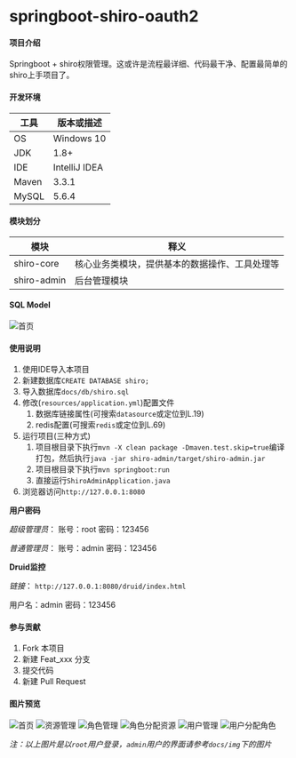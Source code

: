 # springboot-shiro-oauth2

#### 项目介绍
Springboot + shiro权限管理。这或许是流程最详细、代码最干净、配置最简单的shiro上手项目了。

#### 开发环境

| 工具    | 版本或描述                |    
| ----- | -------------------- |    
| OS    | Windows 10           |    
| JDK   | 1.8+                 |    
| IDE   | IntelliJ IDEA        |    
| Maven | 3.3.1                |    
| MySQL | 5.6.4                |    

#### 模块划分

| 模块         | 释义                      |    
| ---------- | ----------------------- |    
| shiro-core  | 核心业务类模块，提供基本的数据操作、工具处理等 |    
| shiro-admin | 后台管理模块                  |    

#### SQL Model

![首页](https://github.com/nicky-chen/springboot-shiro-oauth2/blob/master/docs/img/sql-model.png?raw=true)

#### 使用说明

1. 使用IDE导入本项目
2. 新建数据库`CREATE DATABASE shiro;`
3. 导入数据库`docs/db/shiro.sql`
4. 修改(`resources/application.yml`)配置文件
   1. 数据库链接属性(可搜索`datasource`或定位到L.19) 
   2. redis配置(可搜索`redis`或定位到L.69)
5. 运行项目(三种方式)
   1. 项目根目录下执行`mvn -X clean package -Dmaven.test.skip=true`编译打包，然后执行`java -jar shiro-admin/target/shiro-admin.jar`
   2. 项目根目录下执行`mvn springboot:run`
   3. 直接运行`ShiroAdminApplication.java`
6. 浏览器访问`http://127.0.0.1:8080`

**用户密码**

_超级管理员_： 账号：root  密码：123456 

_普通管理员_： 账号：admin  密码：123456

**Druid监控**

_链接_： `http://127.0.0.1:8080/druid/index.html`

用户名：admin  密码：123456


#### 参与贡献

1. Fork 本项目
2. 新建 Feat_xxx 分支
3. 提交代码
4. 新建 Pull Request

#### 图片预览

![首页](https://github.com/nicky-chen/springboot-shiro-oauth2/blob/master/docs/img/index.png?raw=true)
![资源管理](https://github.com/nicky-chen/springboot-shiro-oauth2/blob/master/docs/img/root-resource.png?raw=true)
![角色管理](https://github.com/nicky-chen/springboot-shiro-oauth2/blob/master/docs/img/root-role.png?raw=true)
![角色分配资源](https://github.com/nicky-chen/springboot-shiro-oauth2/blob/master/docs/img/root-role[root].png?raw=true)
![用户管理](https://github.com/nicky-chen/springboot-shiro-oauth2/blob/master/docs/img/root-user.png?raw=true)
![用户分配角色](https://github.com/nicky-chen/springboot-shiro-oauth2/blob/master/docs/img/root-user[role].png?raw=true)

_注：以上图片是以`root`用户登录，`admin`用户的界面请参考`docs/img`下的图片_

